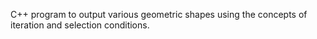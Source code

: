 C++ program to output various geometric shapes using the concepts of iteration and selection conditions.
